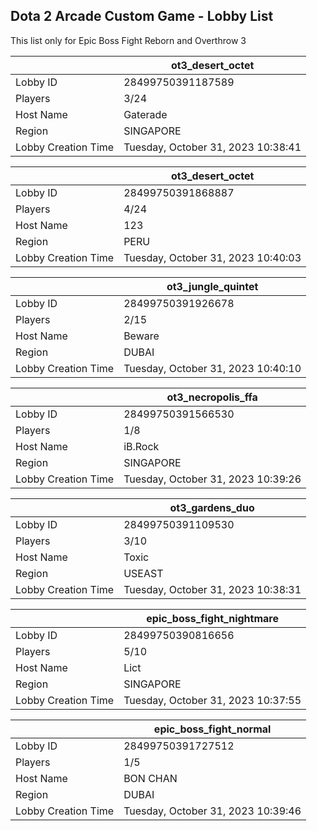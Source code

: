 ## Dota 2 Arcade Custom Game - Lobby List

This list only for Epic Boss Fight Reborn and Overthrow 3

|  | ot3_desert_octet |
| ------ | ------ |
| Lobby ID | 28499750391187589 |
| Players | 3/24 |
| Host Name | Gaterade |
| Region | SINGAPORE |
| Lobby Creation Time | Tuesday, October 31, 2023 10:38:41 |


|  | ot3_desert_octet |
| ------ | ------ |
| Lobby ID | 28499750391868887 |
| Players | 4/24 |
| Host Name | 123 |
| Region | PERU |
| Lobby Creation Time | Tuesday, October 31, 2023 10:40:03 |


|  | ot3_jungle_quintet |
| ------ | ------ |
| Lobby ID | 28499750391926678 |
| Players | 2/15 |
| Host Name | Beware |
| Region | DUBAI |
| Lobby Creation Time | Tuesday, October 31, 2023 10:40:10 |


|  | ot3_necropolis_ffa |
| ------ | ------ |
| Lobby ID | 28499750391566530 |
| Players | 1/8 |
| Host Name | iB.Rock |
| Region | SINGAPORE |
| Lobby Creation Time | Tuesday, October 31, 2023 10:39:26 |


|  | ot3_gardens_duo |
| ------ | ------ |
| Lobby ID | 28499750391109530 |
| Players | 3/10 |
| Host Name | Toxic |
| Region | USEAST |
| Lobby Creation Time | Tuesday, October 31, 2023 10:38:31 |


|  | epic_boss_fight_nightmare |
| ------ | ------ |
| Lobby ID | 28499750390816656 |
| Players | 5/10 |
| Host Name | Lict |
| Region | SINGAPORE |
| Lobby Creation Time | Tuesday, October 31, 2023 10:37:55 |


|  | epic_boss_fight_normal |
| ------ | ------ |
| Lobby ID | 28499750391727512 |
| Players | 1/5 |
| Host Name | BON СHAN |
| Region | DUBAI |
| Lobby Creation Time | Tuesday, October 31, 2023 10:39:46 |


